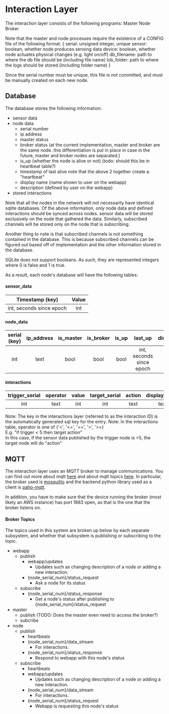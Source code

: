 # Interaction Layer
The interaction layer consists of the following programs:
Master
Node
Broker

Note that the master and node processes require the existence of a CONFIG
file of the following format:
{
    serial: unsigned integer, unique
    sensor: boolean, whether node produces sensing data
    device: boolean, whether node actuates physical changes (e.g. light on/off)
    db_filename: path to where the db file should be (including file name)
    lob_folder: path to where the logs should be stored (including folder name)
}

Since the serial number must be unique, this file is not committed, and must be
manually created on each new node.

## Database

The database stores the following information:
- sensor data
- node data
    - serial number
    - ip address
    - master status
    - broker status (at the current implementation, master and broker are the
      same node. this differentiation is put in place in case in the future,
      master and broker nodes are separated.)
    - is_up (whether the node is alive or not) (todo: should this be in heartbeat table?)
    - timestamp of last alive
      note that the above 2 together create a "heartbeat"
    - display name (name shown to user on the webapp)
    - description (defined by user on the webapp)
- stored interactions

Note that all the nodes in the network will not necessarily have identical
sqlite databases. Of the above information, only node data and defined
interactions should be synced across nodes. sensor data will be stored
exclusively on the node that gathered the data. Similarly, subscribed channels
will be stored only on the node that is subscribing.

Another thing to note is that subscribed channels is not something contained in
the database. This is because subscribed channels can be figured out based off
of implementation and the other information stored in the database.

SQLite does not support booleans. As such, they are represented integers where
0 is false and 1 is true.

As a result, each node's database will have the following tables:

#### sensor\_data
| Timestamp (key)          | Value |
| :----------------------: | :---: |
| int, seconds since epoch | int   |

#### node\_data
| serial (key)     | ip\_address | is\_master | is\_broker | is\_up | last\_up                 | display\_name | description |
| :-------------:  | :---------: | :--------: | :--------: | :----: | :----------------------: | :-----------: | :---------: |
| int              | text        | bool       | bool       | bool   | int, seconds since epoch | text          | text        |

#### interactions
| trigger\_serial | operator | value | target\_serial | action | display\_name | description |
| :-------------: | :------: | :---: | :------------: | :----: | :-----------: | :---------: |
| int             | text     | int   | int            | text   | text          | text        |

Note: The key in the interactions layer (referred to as the interaction ID)
      is the automatically generated sql key for the entry.
Note: In the interactions table, operator is one of {'<', '<=', '==', '>', '>=}
<br>E.g. "if trigger < 5 then target action"
<br>In this case, if the sensor data published by the trigger node is <5, the target node will do "action"

## MQTT
The interaction layer uses an MQTT broker to manage communications. You can find
out more about mqtt
[here](https://www.hivemq.com/mqtt-essentials/)
and about mqtt topics
[here](https://www.hivemq.com/blog/mqtt-essentials-part-5-mqtt-topics-best-practices/).
In particular, the broker used is
[mosquitto](https://mosquitto.org/)
and the backend python library used as a client is
[paho-mqtt](https://www.eclipse.org/paho/clients/python/docs/).

In addition, you have to make sure that the device running the broker (most
likely an AWS instance) has port 1883 open, as that is the one that the broker
listens on.

#### Broker Topics
The topics used in this system are broken up below by each separate subsystem,
and whether that subsystem is publishing or subscribing to the topic.
- webapp
    - publish
        - webapp/updates
            - Updates such as changing description of a node or adding a new
              interaction.
        - {node_serial_num}/status_request
            - Ask a node for its status
    - subscribe
        - {node_serial_num}/status_response
            - Get a node's status after publishing to
              {node_serial_num}/status_request
- master
    - publish (TODO: Does the master even need to access the broker?)
    - subcribe
- node
    - publish
        - heartbeats
        - {node_serial_num}/data_stream
            - For interactions.
        - {node_serial_num}/status_response
            - Respond to webapp with this node's status
    - subscribe
        - heartbeats
        - webapp/updates
            - Updates such as changing description of a node or adding a new
              interaction.
        - {node_serial_num}/data_stream
            - For interactions.
        - {node_serial_num}/status_request
            - Webapp is requesting this node's status
